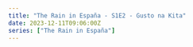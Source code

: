 ```yaml
---
title: "The Rain in España - S1E2 - Gusto na Kita"
date: 2023-12-11T09:06:00Z
series: ["The Rain in España"]
---
```



<mux-player stream-type="on-demand"
  src="https://kp3d-my.sharepoint.com/personal/ryoo_kp3d_onmicrosoft_com/_layouts/15/download.aspx?share=EcptcjkhD8VMhz3ffGKzOlABp4gvq6jWV6BnzrNUEax8Mg" prefer-playback="mse" controls>
  </mux-player>
  
  
  <script src="https://cdn.jsdelivr.net/npm/@mux/mux-player"></script>
  
 <script type="application/ld+json">
 {
  "@context": "https://schema.org/",
  "@type": "VideoObject",
  "name": "The Rain in España - S1E2 - Gusto na Kita",
  "contentUrl": "https://stream.mux.com/MhS94BBVt01fQn4PR00Y41i2D82jr101NMTS77TsZh8401o.m3u8",
  "thumbnailUrl": "https://www.themoviedb.org/t/p/original/aGuBIB79vDDQKcsQUIF5fa5P07b.jpg?width=314&fit_mode=preserve&time=25",
  "uploadDate": "2023-12-11T09:06:00Z",
}

</script>
